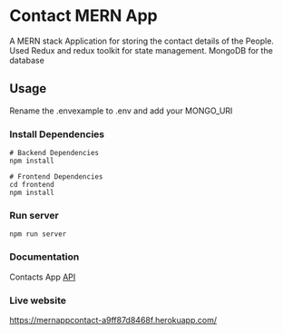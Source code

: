# Contact MERN App
A MERN stack Application for storing the contact details of the People. Used Redux and redux toolkit for state management. MongoDB for the database

## Usage
Rename the .envexample to .env and add your MONGO_URI

### Install Dependencies

```
# Backend Dependencies
npm install

# Frontend Dependencies
cd frontend 
npm install
```

### Run server
```
npm run server
```

### Documentation 
Contacts App [API](https://documenter.getpostman.com/view/33493993/2sA3QwbpoY)

### Live website
 https://mernappcontact-a9ff87d8468f.herokuapp.com/